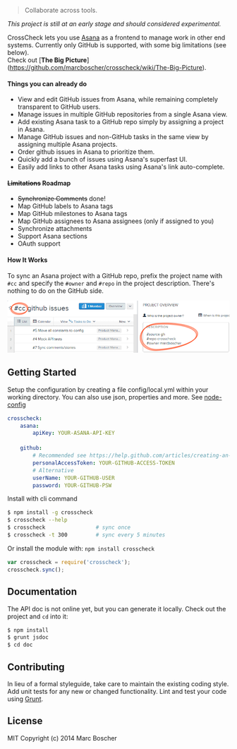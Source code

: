 
> Collaborate across tools.

*This project is still at an early stage and should considered experimental.*

CrossCheck lets you use [Asana](http://asana.com) as a frontend to manage work 
in other end systems. Currently only GitHub is supported, with some big limitations 
(see below).   
Check out [**The Big Picture**]
(https://github.com/marcboscher/crosscheck/wiki/The-Big-Picture).

#### Things you can already do

- View and edit GitHub issues from Asana, while remaining completely transparent
  to GitHub users.
- Manage issues in multiple GitHub repositories from a single Asana view.
- Add existing Asana task to a GitHub repo simply by assigning a project in Asana.
- Manage GitHub issues and non-GitHub tasks in the same view by assigning multiple Asana projects.
- Order github issues in Asana to prioritize them.
- Quickly add a bunch of issues using Asana's superfast UI.
- Easily add links to other Asana tasks using Asana's link auto-complete.

#### ~~Limitations~~ Roadmap

- ~~Synchronize Comments~~ done!
- Map GitHub labels to Asana tags
- Map GitHub milestones to Asana tags
- Map GitHub assignees to Asana assignees (only if assigned to you)
- Synchronize attachments
- Support Asana sections
- OAuth support

#### How It Works
To sync an Asana project with a GitHub repo, prefix the project name with `#cc` and specify the `#owner` and `#repo` in the project description. There's nothing to do on the GitHub side.

![Asana project config](asana-setup.png)



## Getting Started

Setup the configuration by creating a file config/local.yml within your 
working directory. You can also use json, properties and more.
See [node-config](https://github.com/lorenwest/node-config/wiki/Configuration-Files)

```yaml
crosscheck:
    asana:
        apiKey: YOUR-ASANA-API-KEY
        
    github:
        # Recommended see https://help.github.com/articles/creating-an-access-token-for-command-line-use/
        personalAccessToken: YOUR-GITHUB-ACCESS-TOKEN
        # Alternative
        userName: YOUR-GITHUB-USER
        password: YOUR-GITHUB-PSW

```


Install with cli command

```sh
$ npm install -g crosscheck
$ crosscheck --help
$ crosscheck                # sync once
$ crosscheck -t 300         # sync every 5 minutes
```


Or install the module with: `npm install crosscheck`

```js
var crosscheck = require('crosscheck');
crosscheck.sync();
```





## Documentation

The API doc is not online yet, but you can generate it locally. 
Check out the project and `cd` into it:

```sh
$ npm install
$ grunt jsdoc
$ cd doc
```


## Contributing

In lieu of a formal styleguide, take care to maintain the existing coding style. 
Add unit tests for any new or changed functionality. 
Lint and test your code using [Grunt](http://gruntjs.com).


## License

MIT
Copyright (c) 2014 Marc Boscher
